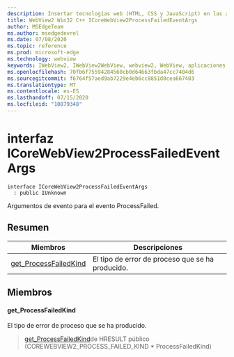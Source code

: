 ```yaml
---
description: Insertar tecnologías web (HTML, CSS y JavaScript) en las aplicaciones nativas con el control Microsoft Edge WebView2
title: WebView2 Win32 C++ ICoreWebView2ProcessFailedEventArgs
author: MSEdgeTeam
ms.author: msedgedevrel
ms.date: 07/08/2020
ms.topic: reference
ms.prod: microsoft-edge
ms.technology: webview
keywords: IWebView2, IWebView2WebView, webview2, WebView, aplicaciones Win32, Win32, Edge, ICoreWebView2, ICoreWebView2Controller, control de explorador, HTML Edge, ICoreWebView2ProcessFailedEventArgs
ms.openlocfilehash: 70fb6f75594284560cb0d64663fbda47cc7404d6
ms.sourcegitcommit: f6764f57aed9ab7229e4eb6cc8851d0cea667403
ms.translationtype: MT
ms.contentlocale: es-ES
ms.lasthandoff: 07/15/2020
ms.locfileid: "10879348"
---
```

# interfaz ICoreWebView2ProcessFailedEventArgs 

```
interface ICoreWebView2ProcessFailedEventArgs
  : public IUnknown
```

Argumentos de evento para el evento ProcessFailed.

## Resumen

 Miembros                        | Descripciones
--------------------------------|---------------------------------------------
[get_ProcessFailedKind](#get_processfailedkind) | El tipo de error de proceso que se ha producido.

## Miembros

#### get_ProcessFailedKind 

El tipo de error de proceso que se ha producido.

> [get_ProcessFailedKind](#get_processfailedkind)de HRESULT público (COREWEBVIEW2_PROCESS_FAILED_KIND * ProcessFailedKind)

